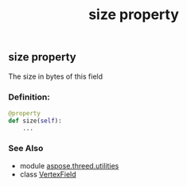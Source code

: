 ﻿---
title: size property
second_title: Aspose.3D for Python via .NET API References
description: 
type: docs
weight: 90
url: /python-net/aspose.threed.utilities/vertexfield/size/
is_root: false
---

## size property


The size in bytes of this field
### Definition:
```python
@property
def size(self):
    ...
```

### See Also
* module [aspose.threed.utilities](../../)
* class [VertexField](/3d/python-net/aspose.threed.utilities/vertexfield)
